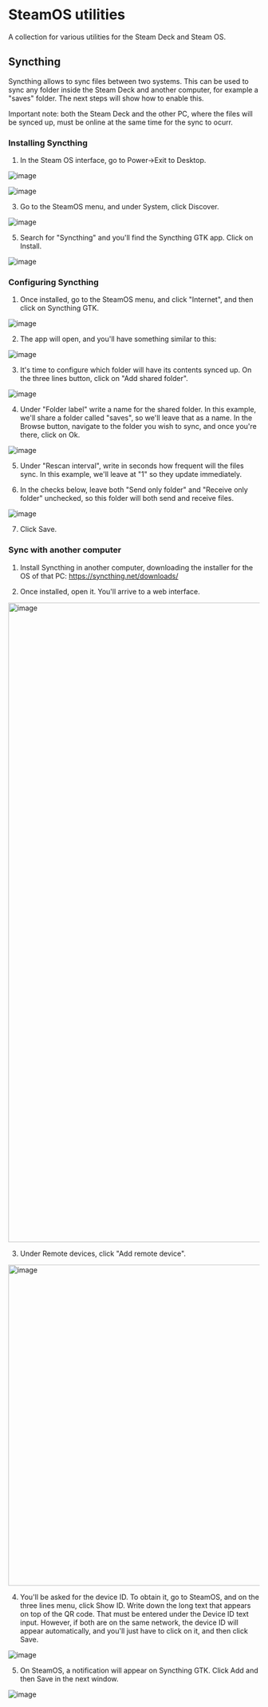 # SteamOS utilities

A collection for various utilities for the Steam Deck and Steam OS.

## Syncthing

Syncthing allows to sync files between two systems. This can be used to sync any folder inside the Steam Deck and another computer, for example a "saves" folder. The next steps will show how to enable this.

Important note: both the Steam Deck and the other PC, where the files will be synced up, must be online at the same time for the sync to ocurr.

### Installing Syncthing

1. In the Steam OS interface, go to Power->Exit to Desktop.

![image](https://github.com/user-attachments/assets/0d9c0e42-d651-4227-a7c7-733e3023e7c7)

![image](https://github.com/user-attachments/assets/39bc1830-fc2f-4144-88e6-1013bec3602b)

3. Go to the SteamOS menu, and under System, click Discover.

![image](https://github.com/user-attachments/assets/5beadbf4-eb13-4690-ad8a-ccecbe125c8f)

5. Search for "Syncthing" and you'll find the Syncthing GTK app. Click on Install.

![image](https://github.com/user-attachments/assets/527ca01f-802d-4ff1-ad7c-2a9a66fa431a)

### Configuring Syncthing

1. Once installed, go to the SteamOS menu, and click "Internet", and then click on Syncthing GTK.

![image](https://github.com/user-attachments/assets/d766d149-ed64-4de9-853e-e15f07bf1ba6)

2. The app will open, and you'll have something similar to this:

![image](https://github.com/user-attachments/assets/9c283b66-7f61-47fd-9dac-51a4cb304c55)

3. It's time to configure which folder will have its contents synced up. On the three lines button, click on "Add shared folder".

![image](https://github.com/user-attachments/assets/4acbb537-cfa2-4fdc-b66b-91d6732940e2)

4. Under "Folder label" write a name for the shared folder. In this example, we'll share a folder called "saves", so we'll leave that as a name. In the Browse button, navigate to the folder you wish to sync, and once you're there, click on Ok.

![image](https://github.com/user-attachments/assets/24a36c1a-db3e-4af6-8e7c-90da08646c93)

5. Under "Rescan interval", write in seconds how frequent will the files sync. In this example, we'll leave at "1" so they update immediately.

6. In the checks below, leave both "Send only folder" and "Receive only folder" unchecked, so this folder will both send and receive files.

![image](https://github.com/user-attachments/assets/29017ecb-5ee2-427d-9ab4-e53f7808a8d6)

7. Click Save.

### Sync with another computer

1. Install Syncthing in another computer, downloading the installer for the OS of that PC: https://syncthing.net/downloads/

2. Once installed, open it. You'll arrive to a web interface.

<img width="1281" alt="image" src="https://github.com/user-attachments/assets/5d783cb2-00ca-436a-812c-dc736106317b">

3. Under Remote devices, click "Add remote device".

<img width="643" alt="image" src="https://github.com/user-attachments/assets/5f56fb71-15f1-4078-9bf4-c1c2c49b4212">

4. You'll be asked for the device ID. To obtain it, go to SteamOS, and on the three lines menu, click Show ID. Write down the long text that appears on top of the QR code. That must be entered under the Device ID text input. However, if both are on the same network, the device ID will appear automatically, and you'll just have to click on it, and then click Save.

![image](https://github.com/user-attachments/assets/33f7d074-b792-4bfb-888d-86a701d2df42)

5. On SteamOS, a notification will appear on Syncthing GTK. Click Add and then Save in the next window.

![image](https://github.com/user-attachments/assets/666794f5-7769-42b4-b59f-8a6348ecc4a8)
